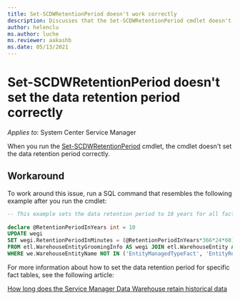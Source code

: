 ```yaml
---
title: Set-SCDWRetentionPeriod doesn't work correctly
description: Discusses that the Set-SCDWRetentionPeriod cmdlet doesn't set the data retention period correctly. Provides a workaround.
author: helenclu
ms.author: luche
ms.reviewer: aakashb
ms.date: 05/13/2021
---
```

# Set-SCDWRetentionPeriod doesn't set the data retention period correctly

*Applies to*: System Center Service Manager

When you run the [Set-SCDWRetentionPeriod](/powershell/module/microsoft.enterprisemanagement.warehouse.cmdlets/set-scdwretentionperiod) cmdlet, the cmdlet doesn't set the data retention period correctly.

## Workaround

To work around this issue, run a SQL command that resembles the following example after you run the cmdlet:

```sql
-- This example sets the data retention period to 10 years for all fact tables.
 
declare @RetentionPeriodInYears int = 10
UPDATE wegi
SET wegi.RetentionPeriodInMinutes = (@RetentionPeriodInYears*366*24*60)
FROM etl.WarehouseEntityGroomingInfo AS wegi JOIN etl.WarehouseEntity AS we ON we.WarehouseEntityId = wegi.WarehouseEntityId
WHERE we.WarehouseEntityName NOT IN ('EntityManagedTypeFact', 'EntityRelatesToEntityFact')
```

For more information about how to set the data retention period for specific fact tables, see the following article:

[How long does the Service Manager Data Warehouse retain historical data](https://techcommunity.microsoft.com/t5/system-center-blog/how-long-does-the-service-manager-data-warehouse-retain/ba-p/343507)
